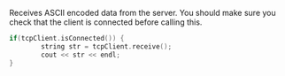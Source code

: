 Receives ASCII encoded data from the server. You should make sure you check that the client is connected before calling this.

```cpp
if(tcpClient.isConnected()) {
        string str = tcpClient.receive();
        cout << str << endl;
}
```
